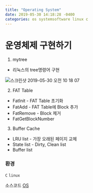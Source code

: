 ```yaml
---
title: "Operating System"
date: 2019-05-30 14:18:28 -0400
categories: os systemsoftware linux c 
---
```

# 운영체제 구현하기 <br>

1. mytree
* 리눅스의 tree명령어 구현

![스크린샷 2019-05-30 오전 10 18 07](https://user-images.githubusercontent.com/31815711/58601573-5d2de300-82c4-11e9-8190-46cc90929a28.png)

2. FAT Table
* FatInit - FAT Table 초기화
* FatAdd - FAT Table에 Block 추가
* FatRemove - Block 제거
* FatGetBlockNumber

3. Buffer Cache
* LRU list - 가장 오래된 페이지 교체
* State list - Dirty, Clean list
* Buffer list 

### 환경
`C` `linux`

소스코드 [OS][OS-gh]

[OS-gh]:   https://github.com/godute/systemsoftware_and_os
